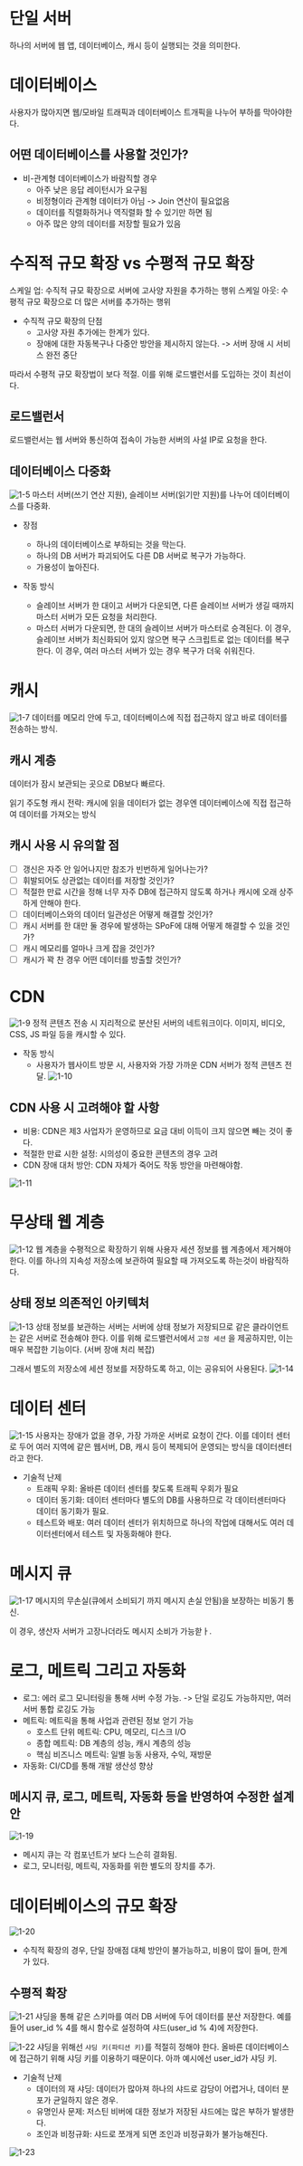 # 단일 서버
하나의 서버에 웹 앱, 데이터베이스, 캐시 등이 실행되는 것을 의미한다.

# 데이터베이스
사용자가 많아지면 웹/모바일 트래픽과 데이터베이스 트개픽을 나누어 부하를 막아야한다.
## 어떤 데이터베이스를 사용할 것인가?
- 비-관계형 데이터베이스가 바람직할 경우
    - 아주 낮은 응답 레이턴시가 요구됨
    - 비정형이라 관계형 데이터가 아님 -> Join 연산이 필요없음
    - 데이터를 직렬화하거나 역직렬화 할 수 있기만 하면 됨
    - 아주 많은 양의 데이터를 저장할 필요가 있음

# 수직적 규모 확장 vs 수평적 규모 확장
스케일 업: 수직적 규모 확장으로 서버에 고사양 자원을 추가하는 행위
스케일 아웃: 수평적 규모 확장으로 더 많은 서버를 추가하는 행위

- 수직적 규모 확장의 단점
    - 고사양 자원 추가에는 한계가 있다.
    - 장애에 대한 자동복구나 다중안 방안을 제시하지 않는다. -> 서버 장애 시 서비스 완전 중단

따라서 수평적 규모 확장법이 보다 적절. 이를 위해 로드밸런서를 도입하는 것이 최선이다.

## 로드밸런서
로드밸런서는 웹 서버와 통신하여 접속이 가능한 서버의 사설 IP로 요청을 한다.

## 데이터베이스 다중화
![1-5](image/1-5.png)
마스터 서버(쓰기 연산 지원), 슬레이브 서버(읽기만 지원)를 나누어 데이터베이스를 다중화.

- 장점
    - 하나의 데이터베이스로 부하되는 것을 막는다.
    - 하나의 DB 서버가 파괴되어도 다른 DB 서버로 복구가 가능하다.
    - 가용성이 높아진다.

- 작동 방식
    - 슬레이브 서버가 한 대이고 서버가 다운되면, 다른 슬레이브 서버가 생길 때까지 마스터 서버가 모든 요청을 처리한다.
    - 마스터 서버가 다운되면, 한 대의 슬레이브 서버가 마스터로 승격된다. 이 경우, 슬레이브 서버가 최신화되어 있지 않으면 복구 스크립트로 없는 데이터를 복구한다. 이 경우, 여러 마스터 서버가 있는 경우 복구가 더욱 쉬워진다.

# 캐시
![1-7](image/1-7.png)
데이터를 메모리 안에 두고, 데이터베이스에 직접 접근하지 않고 바로 데이터를 전송하는 방식.

## 캐시 계층
데이터가 잠시 보관되는 곳으로 DB보다 빠르다.

읽기 주도형 캐시 전략: 캐시에 읽을 데이터가 없는 경우엔 데이터베이스에 직접 접근하여 데이터를 가져오는 방식

## 캐시 사용 시 유의할 점
- [ ] 갱신은 자주 안 일어나지만 참조가 빈번하게 일어나는가?
- [ ] 휘발되어도 상관없는 데이터를 저장할 것인가?
- [ ] 적절한 만료 시간을 정해 너무 자주 DB에 접근하지 않도록 하거나 캐시에 오래 상주하게 안해야 한다.
- [ ] 데이터베이스와의 데이터 일관성은 어떻게 해결할 것인가?
- [ ] 캐시 서버를 한 대만 둘 경우에 발생하는 SPoF에 대해 어떻게 해결할 수 있을 것인가?
- [ ] 캐시 메모리를 얼마나 크게 잡을 것인가?
- [ ] 캐시가 꽉 찬 경우 어떤 데이터를 방출할 것인가?

# CDN
![1-9](image/1-9.png)
정적 콘텐츠 전송 시 지리적으로 분산된 서버의 네트워크이다. 이미지, 비디오, CSS, JS 파일 등을 캐시할 수 있다.

- 작동 방식
    - 사용자가 웹사이트 방문 시, 사용자와 가장 가까운 CDN 서버가 정적 콘텐츠 전달.
![1-10](image/1-10.png)

## CDN 사용 시 고려해야 할 사항
- 비용: CDN은 제3 사업자가 운영하므로 요금 대비 이득이 크지 않으면 빼는 것이 좋다.
- 적절한 만료 시한 설정: 시의성이 중요한 콘텐츠의 경우 고려
- CDN 장애 대처 방안: CDN 자체가 죽어도 작동 방안을 마련해야함.

![1-11](image/1-11.png)

# 무상태 웹 계층
![1-12](image/1-12.png)
웹 계층을 수평적으로 확장하기 위해 사용자 세션 정보를 웹 계층에서 제거해야 한다. 이를 하나의 지속성 저장소에 보관하여 필요할 때 가져오도록 하는것이 바람직하다.

## 상태 정보 의존적인 아키텍처
![1-13](image/1-13.png)
상태 정보를 보관하는 서버는 서버에 상태 정보가 저장되므로 같은 클라이언트는 같은 서버로 전송해야 한다.
이를 위해 로드밸런서에서 `고정 세션` 을 제공하지만, 이는 매우 복잡한 기능이다. (서버 장애 처리 복잡)

그래서 별도의 저장소에 세션 정보를 저장하도록 하고, 이는 공유되어 사용된다.
![1-14](image/1-14.png)
# 데이터 센터
![1-15](image/1-15.png)
사용자는 장애가 없을 경우, 가장 가까운 서버로 요청이 간다. 이를 데이터 센터로 두어 여러 지역에 같은 웹서버, DB, 캐시 등이 복제되어 운영되는 방식을 데이터센터라고 한다.

- 기술적 난제
    - 트래픽 우회: 올바른 데이터 센터를 찾도록 트래픽 우회가 필요
    - 데이터 동기화: 데이터 센터마다 별도의 DB를 사용하므로 각 데이터센터마다 데이터 동기화가 필요.
    - 테스트와 배포: 여러 데이터 센터가 위치하므로 하나의 작업에 대해서도 여러 데이터센터에서 테스트 및 자동화해야 한다.

# 메시지 큐
![1-17](image/1-17.png)
메시지의 무손실(큐에서 소비되기 까지 메시지 손실 안됨)을 보장하는 비동기 통신.

이 경우, 생산자 서버가 고장나더라도 메시지 소비가 가능핟ㅏ.

# 로그, 메트릭 그리고 자동화
- 로그: 에러 로그 모니터링을 통해 서버 수정 가능. -> 단일 로깅도 가능하지만, 여러 서버 통합 로깅도 가능
- 메트릭: 메트릭을 통해 사업과 관련된 정보 얻기 가능
    - 호스트 단위 메트릭: CPU, 메모리, 디스크 I/O
    - 종합 메트릭: DB 계층의 성능, 캐시 계층의 성능
    - 핵심 비즈니스 메트릭: 일별 능동 사용자, 수익, 재방문
- 자동화: CI/CD를 통해 개발 생산성 향상

## 메시지 큐, 로그, 메트릭, 자동화 등을 반영하여 수정한 설계안
![1-19](image/1-19.png)
- 메시지 큐는 각 컴포넌트가 보다 느슨히 결화됨.
- 로그, 모니터링, 메트릭, 자동화를 위한 별도의 장치를 추가.

# 데이터베이스의 규모 확장
![1-20](image/1-20.png)
- 수직적 확장의 경우, 단일 장애점 대체 방안이 불가능하고, 비용이 많이 들며, 한계가 있다.

## 수평적 확장
![1-21](image/1-21.png)
샤딩을 통해 같은 스키마를 여러 DB 서버에 두어 데이터를 분산 저장한다.
예를 들어 user_id % 4를 해시 함수로 설정하여 샤드(user_id % 4)에 저장한다.

![1-22](image/1-22.png)
샤딩을 위해선 `샤딩 키(파티션 키)`를 적절히 정해야 한다. 올바른 데이터베이스에 접근하기 위해 샤딩 키를 이용하기 때문이다.
아까 예시에선 user_id가 샤딩 키.

- 기술적 난제
    - 데이터의 재 샤딩: 데이터가 많아져 하나의 샤드로 감당이 어렵거나, 데이터 분포가 균일하지 않은 경우.
    - 유명인사 문제: 저스틴 비버에 대한 정보가 저장된 샤드에는 많은 부하가 발생한다.
    - 조인과 비정규화: 샤드로 쪼개게 되면 조인과 비정규화가 불가능해진다.

![1-23](image/1-23.png)